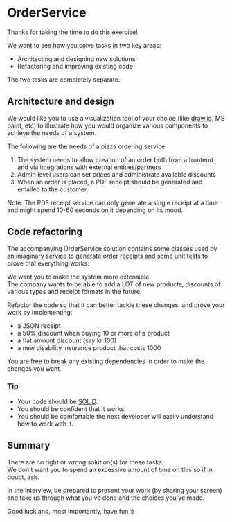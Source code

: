 # OrderService

Thanks for taking the time to do this exercise!

We want to see how you solve tasks in two key areas:
* Architecting and designing new solutions
* Refactoring and improving existing code

The two tasks are completely separate.

## Architecture and design

We would like you to use a visualization tool of your choice (like [draw.io](https://app.diagrams.net), MS paint, etc) to illustrate how you would organize various components to achieve the needs of a system.

The following are the needs of a pizza ordering service:

1. The system needs to allow creation of an order both from a frontend and via integrations with external entities/partners
2. Admin level users can set prices and administrate available discounts
3. When an order is placed, a PDF receipt should be generated and emailed to the customer.

Note: The PDF receipt service can only generate a single receipt at a time and might spend 10-60 seconds on it depending on its mood.

## Code refactoring

The accompanying OrderService solution contains some classes used by an imaginary service to generate order receipts and some unit tests to prove that everything works.  

We want you to make the system more extensible.  
The company wants to be able to add a LOT of new products, discounts of various types and receipt formats in the future.  

Refactor the code so that it can better tackle these changes, and prove your work by implementing: 
* a JSON receipt
* a 50% discount when buying 10 or more of a product
* a flat amount discount (say kr 100)
* a new disability insurance product that costs 1000

You are free to break any existing dependencies in order to make the changes you want.

### Tip
* Your code should be [SOLID](https://en.wikipedia.org/wiki/SOLID).
* You should be confident that it works.
* You should be comfortable the next developer will easily understand how to work with it.

## Summary
There are no right or wrong solution(s) for these tasks.  
We don't want you to spend an excessive amount of time on this so if in doubt, ask.

In the interview, be prepared to present your work (by sharing your screen) and take us through what you've done and the choices you've made.

Good luck and, most importantly, have fun :)